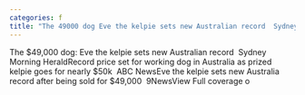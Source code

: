 ```yaml
---
categories: f
title: "The 49000 dog Eve the kelpie sets new Australian record  Sydney Morning Herald"
---
```

The $49,000 dog: Eve the kelpie sets new Australian record&nbsp;&nbsp;Sydney Morning HeraldRecord price set for working dog in Australia as prized kelpie goes for nearly $50k&nbsp;&nbsp;ABC NewsEve the kelpie sets new Australia record after being sold for $49,000&nbsp;&nbsp;9NewsView Full coverage o